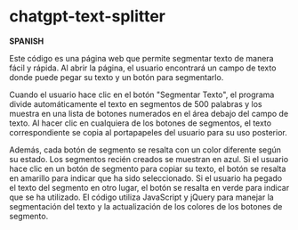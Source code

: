 # chatgpt-text-splitter

**SPANISH**

Este código es una página web que permite segmentar texto de manera fácil y rápida. Al abrir la página, el usuario encontrará un campo de texto donde puede pegar su texto y un botón para segmentarlo.

Cuando el usuario hace clic en el botón "Segmentar Texto", el programa divide automáticamente el texto en segmentos de 500 palabras y los muestra en una lista de botones numerados en el área debajo del campo de texto. Al hacer clic en cualquiera de los botones de segmentos, el texto correspondiente se copia al portapapeles del usuario para su uso posterior.

Además, cada botón de segmento se resalta con un color diferente según su estado. Los segmentos recién creados se muestran en azul. Si el usuario hace clic en un botón de segmento para copiar su texto, el botón se resalta en amarillo para indicar que ha sido seleccionado. Si el usuario ha pegado el texto del segmento en otro lugar, el botón se resalta en verde para indicar que se ha utilizado. El código utiliza JavaScript y jQuery para manejar la segmentación del texto y la actualización de los colores de los botones de segmento.

